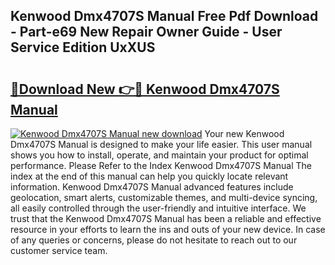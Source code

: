 ## Kenwood Dmx4707S Manual Free Pdf Download - Part-e69 New Repair Owner Guide - User Service Edition UxXUS

# <h2><a href="http://bc13572.oget.top/?id=Kenwood+Dmx4707S+Manual">🔗Download New 👉🔴 Kenwood Dmx4707S Manual</a></h2>

[![Kenwood Dmx4707S Manual new download](https://i.imgur.com/5g1atiW.png)](http://bc13572.oget.top/?id=Kenwood+Dmx4707S+Manual)
Your new Kenwood Dmx4707S Manual is designed to make your life easier. This user manual shows you how to install, operate, and maintain your product for optimal performance. Please Refer to the Index Kenwood Dmx4707S Manual The index at the end of this manual can help you quickly locate relevant information. Kenwood Dmx4707S Manual advanced features include geolocation, smart alerts, customizable themes, and multi-device syncing, all easily controlled through the user-friendly and intuitive interface. We trust that the Kenwood Dmx4707S Manual has been a reliable and effective resource in your efforts to learn the ins and outs of your new device. In case of any queries or concerns, please do not hesitate to reach out to our customer service team.
